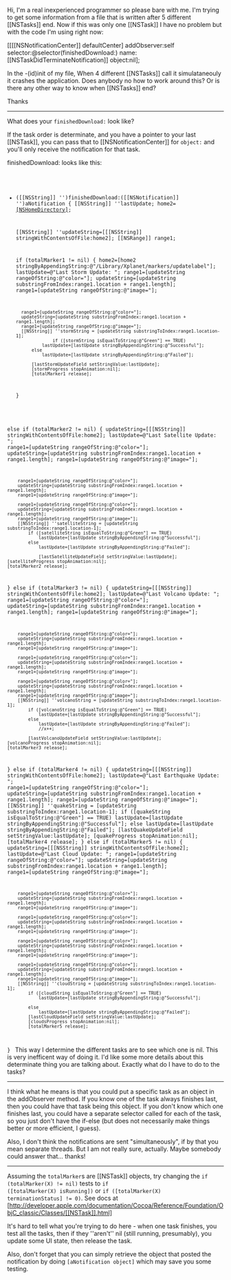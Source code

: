Hi,
I'm a real inexperienced programmer so please bare with me.  I'm trying to get some information from a file that is written after 5 different [[NSTasks]] end.  Now if this was only one [[NSTask]] I have no problem but with the code I'm using right now:

[[[[NSNotificationCenter]] defaultCenter] addObserver:self 
            selector:@selector(finishedDownload:) 
            name:[[NSTaskDidTerminateNotification]] 
            object:nil];
			
In the -(id)init of my file, When 4 different [[NSTasks]] call it simulataneouly it crashes the application. Does anybody no how to work around this?  Or is there any other way to know when [[NSTasks]] end?

Thanks

----

What does your <code>finishedDownload:</code> look like?

If the task order is determinate, and you have a pointer to your last [[NSTask]], you can pass that to [[NSNotificationCenter]] for <code>object:</code> and you'll only receive the notification for that task.

finishedDownload: looks like this:
<code>
- ([[NSString]] '')finishedDownload:([[NSNotification]] '')aNotification {
	[[NSString]] ''lastUpdate;
	home2=[[NSHomeDirectory]]();
	
	[[NSString]] ''updateString=[[[NSString]] stringWithContentsOfFile:home2];
		[[NSRange]] range1;

	if (totalMarker1 != nil) {
home2=[home2 stringByAppendingString:@"/Library/Xplanet/markers/updatelabel"];
			lastUpdate=@"Last Storm Update: ";
			range1=[updateString rangeOfString:@"color="];
			updateString=[updateString substringFromIndex:range1.location + range1.length];
			range1=[updateString rangeOfString:@"image="];
			
			
		range1=[updateString rangeOfString:@"color="];
        updateString=[updateString substringFromIndex:range1.location + range1.length];
		range1=[updateString rangeOfString:@"image="];
		[[NSString]] ''stormString = [updateString substringToIndex:range1.location-1];
					if ([stormString isEqualToString:@"Green"] == TRUE)
				lastUpdate=[lastUpdate stringByAppendingString:@"Successful"];
			else
				lastUpdate=[lastUpdate stringByAppendingString:@"Failed"];
			
			[lastStormUpdateField setStringValue:lastUpdate];
			[stormProgress stopAnimation:nil];
			[totalMarker1 release];
	}

else if (totalMarker2 != nil) {
	updateString=[[[NSString]] stringWithContentsOfFile:home2];
	lastUpdate=@"Last Satellite Update: ";
		range1=[updateString rangeOfString:@"color="];
        updateString=[updateString substringFromIndex:range1.location + range1.length];
		range1=[updateString rangeOfString:@"image="];
		
		range1=[updateString rangeOfString:@"color="];
        updateString=[updateString substringFromIndex:range1.location + range1.length];
		range1=[updateString rangeOfString:@"image="];
		
		range1=[updateString rangeOfString:@"color="];
        updateString=[updateString substringFromIndex:range1.location + range1.length];
		range1=[updateString rangeOfString:@"image="];
		[[NSString]] ''satelliteString = [updateString substringToIndex:range1.location-1];
			if ([satelliteString isEqualToString:@"Green"] == TRUE)
				lastUpdate=[lastUpdate stringByAppendingString:@"Successful"];
			else
				lastUpdate=[lastUpdate stringByAppendingString:@"Failed"];
				
				[lastSatelliteUpdateField setStringValue:lastUpdate];
	[satelliteProgress stopAnimation:nil];
	[totalMarker2 release];
			
}
else if (totalMarker3 != nil) {
	updateString=[[[NSString]] stringWithContentsOfFile:home2];
		lastUpdate=@"Last Volcano Update: ";
		range1=[updateString rangeOfString:@"color="];
        updateString=[updateString substringFromIndex:range1.location + range1.length];
		range1=[updateString rangeOfString:@"image="];
		
		
		range1=[updateString rangeOfString:@"color="];
        updateString=[updateString substringFromIndex:range1.location + range1.length];
		range1=[updateString rangeOfString:@"image="];
		
		range1=[updateString rangeOfString:@"color="];
        updateString=[updateString substringFromIndex:range1.location + range1.length];
		range1=[updateString rangeOfString:@"image="];
		
		range1=[updateString rangeOfString:@"color="];
        updateString=[updateString substringFromIndex:range1.location + range1.length];
		range1=[updateString rangeOfString:@"image="];
		[[NSString]] ''volcanoString = [updateString substringToIndex:range1.location-1];
			if ([volcanoString isEqualToString:@"Green"] == TRUE)
				lastUpdate=[lastUpdate stringByAppendingString:@"Successful"];
			else
				lastUpdate=[lastUpdate stringByAppendingString:@"Failed"];
				//x++;
			
			[lastVolcanoUpdateField setStringValue:lastUpdate];
	[volcanoProgress stopAnimation:nil];
    [totalMarker3 release];
}
else if (totalMarker4 != nil) {
	updateString=[[[NSString]] stringWithContentsOfFile:home2];
lastUpdate=@"Last Earthquake Update: ";
		range1=[updateString rangeOfString:@"color="];
        updateString=[updateString substringFromIndex:range1.location + range1.length];
		range1=[updateString rangeOfString:@"image="];
		[[NSString]] ''quakeString = [updateString substringToIndex:range1.location-1];
			if ([quakeString isEqualToString:@"Green"] == TRUE)
				lastUpdate=[lastUpdate stringByAppendingString:@"Successful"];
			else
				lastUpdate=[lastUpdate stringByAppendingString:@"Failed"];
			[lastQuakeUpdateField setStringValue:lastUpdate];
			[quakeProgress stopAnimation:nil];
			[totalMarker4 release];
}
else if (totalMarker5 != nil) {
	updateString=[[[NSString]] stringWithContentsOfFile:home2];
		lastUpdate=@"Last Cloud Update: ";
		range1=[updateString rangeOfString:@"color="];
        updateString=[updateString substringFromIndex:range1.location + range1.length];
		range1=[updateString rangeOfString:@"image="];
		
		range1=[updateString rangeOfString:@"color="];
        updateString=[updateString substringFromIndex:range1.location + range1.length];
		range1=[updateString rangeOfString:@"image="];
		
		range1=[updateString rangeOfString:@"color="];
        updateString=[updateString substringFromIndex:range1.location + range1.length];
		range1=[updateString rangeOfString:@"image="];
		
		range1=[updateString rangeOfString:@"color="];
        updateString=[updateString substringFromIndex:range1.location + range1.length];
		range1=[updateString rangeOfString:@"image="];
		
		range1=[updateString rangeOfString:@"color="];
        updateString=[updateString substringFromIndex:range1.location + range1.length];
		range1=[updateString rangeOfString:@"image="];
		[[NSString]] ''cloudString = [updateString substringToIndex:range1.location-1];
			if ([cloudString isEqualToString:@"Green"] == TRUE)
				lastUpdate=[lastUpdate stringByAppendingString:@"Successful"];
			
			else
				lastUpdate=[lastUpdate stringByAppendingString:@"Failed"];
			[lastCloudUpdateField setStringValue:lastUpdate];
			[cloudsProgress stopAnimation:nil];
			[totalMarker5 release];
			
}
</code>
This way I determine the different tasks are to see which one is nil.  This is very inefficent way of doing it.  I'd like some more details about this determinate thing you are talking about.  Exactly what do I have to do to the tasks?

----

I think what he means is that you could put a specific task as an object in the addObserver method. If you know one of the task always finishes last, then you could have that task being this object. If you don't know which one finishes last, you could have a separate selector called for each of the task, so you just don't have the if-else (but does not necessarily make things better or more efficient, I guess).

Also, I don't think the notifications are sent "simultaneously", if by that you mean separate threads. But I am not really sure, actually. Maybe somebody could answer that... thanks!

----

Assuming the <code>totalMarker</code>s are [[NSTask]] objects, try changing the <code>if (totalMarker(X) != nil)</code> tests to <code>if ([totalMarker(X) isRunning])</code> or <code>if ([totalMarker(X) terminationStatus] != 0)</code>. See docs at [http://developer.apple.com/documentation/Cocoa/Reference/Foundation/ObjC_classic/Classes/[[NSTask]].html]

It's hard to tell what you're trying to do here - when one task finishes, you test all the tasks, then if they ''aren't'' nil (still running, presumably),  you update some UI state, then release the task.

Also, don't forget that you can simply retrieve the object that posted the notification by doing <code>[aNotification object]</code> which may save you some testing.
